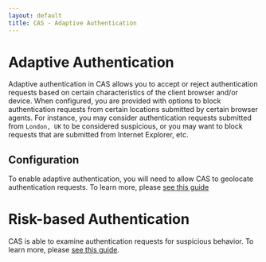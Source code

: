 ```yaml
---
layout: default
title: CAS - Adaptive Authentication
---
```


# Adaptive Authentication

Adaptive authentication in CAS allows you to accept or reject authentication requests based on certain characteristics
of the client browser and/or device. When configured, you are provided with options to block authentication requests
from certain locations submitted by certain browser agents. For instance, you may consider authentication requests submitted
from `London, UK` to be considered suspicious, or you may want to block requests that are submitted from Internet Explorer, etc.

## Configuration

To enable adaptive authentication, you will need to allow CAS to geolocate authentication requests.
To learn more, please [see this guide](GeoTracking-Authentication-Requests.html)

# Risk-based Authentication

CAS is able to examine authentication requests for suspicious behavior. 
To learn more, please [see this guide](Configuring-RiskBased-Authentication.html).

